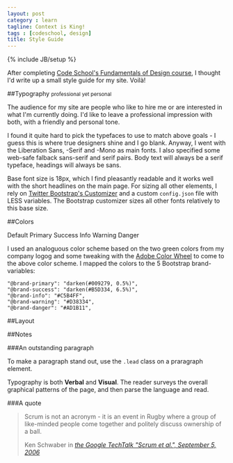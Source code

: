 ```yaml
---
layout: post
category : learn
tagline: Context is King!
tags : [codeschool, design]
title: Style Guide
---
```

{% include JB/setup %}

After completing [Code School's Fundamentals of Design course][FoD], I thought I'd write up a small style guide for my site. Voilà!

##Typography <small>professional yet personal</small>

The audience for my site are people who like to hire me or are interested in what I'm currently doing. I'd like to leave a professional impression with both, with a friendly and personal tone.

I found it quite hard to pick the typefaces to use to match above goals - I guess this is where true designers shine and I go blank. Anyway, I went with the Liberation Sans, -Serif and -Mono as main fonts. I also specified some web-safe falback sans-serif and serif pairs. Body text will always be a serif typeface, headings will always be sans.

Base font size is 18px, which I find pleasantly readable and it works well with the short headlines on the main page. For sizing all other elements, I rely on [Twitter Bootstrap's Customizer][BS] and a custom `config.json` file with LESS variables. The Bootstrap customizer sizes all other fonts relatively to this base size.

##Colors

<span class="label label-default">Default</span>
<span class="label label-primary">Primary</span>
<span class="label label-success">Success</span>
<span class="label label-info">Info</span>
<span class="label label-warning">Warning</span>
<span class="label label-danger">Danger</span>

I used an analoguous color scheme based on the two green colors from my company logog and some tweaking with the [Adobe Color Wheel][Adobe_Color_Wheel] to come to the above color scheme. I mapped the colors to the 5 Bootstrap brand-variables:

```
"@brand-primary": "darken(#009279, 0.5%)",
"@brand-success": "darken(#B5D334, 6.5%)",
"@brand-info": "#C5B4FF",
"@brand-warning": "#D38334",
"@brand-danger": "#AD1B11",
```

##Layout


##Notes

###An outstanding paragraph

To make a paragraph stand out, use the <code>.lead</code> class on a praragraph element.

<p class="lead">Typography is both <strong>Verbal</strong> and <strong>Visual</strong>. The reader surveys the overall graphical patterns of the page, and then parse the language and read. </p>

###A quote

<blockquote>
  <p>Scrum is not an acronym - it is an event in Rugby where a group of like-minded people come together and politely discuss ownership of a ball.</p>
  <footer>Ken Schwaber in <cite title="Source Title"><a href="https://youtu.be/IyNPeTn8fpo?t=128">the Google TechTalk "Scrum et al.", September 5, 2006</a></cite></footer>
</blockquote>




 [FoD]: https://trello.com/c/nHcYz0k3/48-codeschool-fundamentals-of-design
 [BS]: http://getbootstrap.com/customize/?id=07e60321ef59f2bbf7f9
 [Adobe_Color_Wheel]: https://color.adobe.com/create/color-wheel/?base=2&rule=Analogous&selected=1&name=My%20Color%20Theme&mode=rgb&rgbvalues=0.6225490196078431,0.06877546087747524,0.031127450980392185,0.42094279154530856,0.24644549763033174,1,0,0.5725490196078431,0.4745098039215686,0.7098039215686275,0.8274509803921568,0.20392156862745098,0.6225490196078431,0.32610906418445285,0.031127450980392185&swatchOrder=0,1,2,3,4